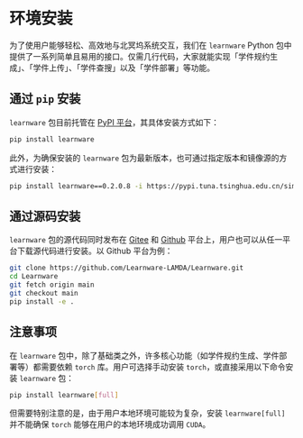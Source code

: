 # 环境安装

为了使用户能够轻松、高效地与北冥坞系统交互，我们在 `learnware` Python 包中提供了一系列简单且易用的接口。仅需几行代码，大家就能实现「学件规约生成」、「学件上传」、「学件查搜」以及「学件部署」等功能。

## 通过 `pip` 安装

`learnware` 包目前托管在 [PyPI 平台](https://pypi.org/project/learnware/)，其具体安装方式如下：
```bash
pip install learnware
```

此外，为确保安装的 `learnware` 包为最新版本，也可通过指定版本和镜像源的方式进行安装：
```bash
pip install learnware==0.2.0.8 -i https://pypi.tuna.tsinghua.edu.cn/simple
```

## 通过源码安装

`learnware` 包的源代码同时发布在 [Gitee](https://gitee.com/Learnware-LAMDA/Learnware) 和 [Github](https://github.com/Learnware-LAMDA/Learnware) 平台上，用户也可以从任一平台下载源代码进行安装。以 Github 平台为例：
```bash
git clone https://github.com/Learnware-LAMDA/Learnware.git
cd Learnware
git fetch origin main
git checkout main
pip install -e .
```

## 注意事项

在 `learnware` 包中，除了基础类之外，许多核心功能（如学件规约生成、学件部署等）都需要依赖 `torch` 库。用户可选择手动安装 `torch`，或直接采用以下命令安装 `learnware` 包：
```bash
pip install learnware[full]
```
但需要特别注意的是，由于用户本地环境可能较为复杂，安装 `learnware[full]` 并不能确保 `torch` 能够在用户的本地环境成功调用 `CUDA`。